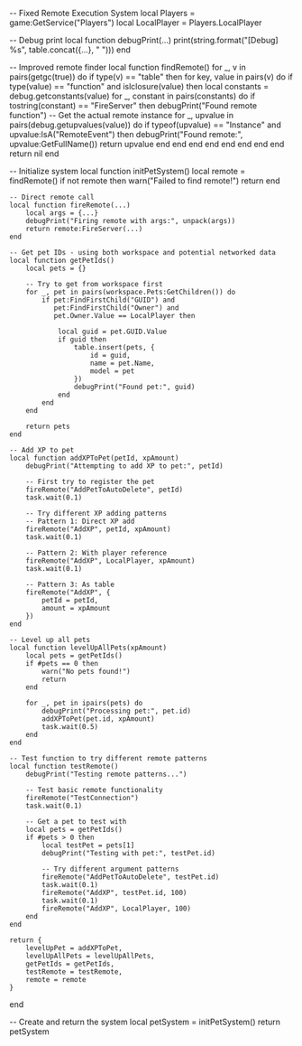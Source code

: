-- Fixed Remote Execution System
local Players = game:GetService("Players")
local LocalPlayer = Players.LocalPlayer

-- Debug print
local function debugPrint(...)
    print(string.format("[Debug] %s", table.concat({...}, " ")))
end

-- Improved remote finder
local function findRemote()
    for _, v in pairs(getgc(true)) do
        if type(v) == "table" then
            for key, value in pairs(v) do
                if type(value) == "function" and islclosure(value) then
                    local constants = debug.getconstants(value)
                    for _, constant in pairs(constants) do
                        if tostring(constant) == "FireServer" then
                            debugPrint("Found remote function")
                            -- Get the actual remote instance
                            for _, upvalue in pairs(debug.getupvalues(value)) do
                                if typeof(upvalue) == "Instance" and upvalue:IsA("RemoteEvent") then
                                    debugPrint("Found remote:", upvalue:GetFullName())
                                    return upvalue
                                end
                            end
                        end
                    end
                end
            end
        end
    end
    return nil
end

-- Initialize system
local function initPetSystem()
    local remote = findRemote()
    if not remote then
        warn("Failed to find remote!")
        return
    end

    -- Direct remote call
    local function fireRemote(...)
        local args = {...}
        debugPrint("Firing remote with args:", unpack(args))
        return remote:FireServer(...)
    end

    -- Get pet IDs - using both workspace and potential networked data
    local function getPetIds()
        local pets = {}
        
        -- Try to get from workspace first
        for _, pet in pairs(workspace.Pets:GetChildren()) do
            if pet:FindFirstChild("GUID") and 
               pet:FindFirstChild("Owner") and 
               pet.Owner.Value == LocalPlayer then
                
                local guid = pet.GUID.Value
                if guid then
                    table.insert(pets, {
                        id = guid,
                        name = pet.Name,
                        model = pet
                    })
                    debugPrint("Found pet:", guid)
                end
            end
        end

        return pets
    end

    -- Add XP to pet
    local function addXPToPet(petId, xpAmount)
        debugPrint("Attempting to add XP to pet:", petId)

        -- First try to register the pet
        fireRemote("AddPetToAutoDelete", petId)
        task.wait(0.1)

        -- Try different XP adding patterns
        -- Pattern 1: Direct XP add
        fireRemote("AddXP", petId, xpAmount)
        task.wait(0.1)

        -- Pattern 2: With player reference
        fireRemote("AddXP", LocalPlayer, xpAmount)
        task.wait(0.1)

        -- Pattern 3: As table
        fireRemote("AddXP", {
            petId = petId,
            amount = xpAmount
        })
    end

    -- Level up all pets
    local function levelUpAllPets(xpAmount)
        local pets = getPetIds()
        if #pets == 0 then
            warn("No pets found!")
            return
        end

        for _, pet in ipairs(pets) do
            debugPrint("Processing pet:", pet.id)
            addXPToPet(pet.id, xpAmount)
            task.wait(0.5)
        end
    end

    -- Test function to try different remote patterns
    local function testRemote()
        debugPrint("Testing remote patterns...")
        
        -- Test basic remote functionality
        fireRemote("TestConnection")
        task.wait(0.1)
        
        -- Get a pet to test with
        local pets = getPetIds()
        if #pets > 0 then
            local testPet = pets[1]
            debugPrint("Testing with pet:", testPet.id)
            
            -- Try different argument patterns
            fireRemote("AddPetToAutoDelete", testPet.id)
            task.wait(0.1)
            fireRemote("AddXP", testPet.id, 100)
            task.wait(0.1)
            fireRemote("AddXP", LocalPlayer, 100)
        end
    end

    return {
        levelUpPet = addXPToPet,
        levelUpAllPets = levelUpAllPets,
        getPetIds = getPetIds,
        testRemote = testRemote,
        remote = remote
    }
end

-- Create and return the system
local petSystem = initPetSystem()
return petSystem
